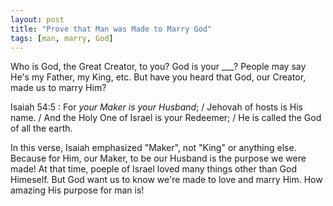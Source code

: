 ```yaml
---
layout: post
title: "Prove that Man was Made to Marry God"
tags: [man, marry, God]
---
```


Who is God, the Great Creator, to you?
God is your \_\_\_?
People may say He's my Father, my King, etc.
But have you heard that God, our Creator, made us to marry Him?

Isaiah 54:5
: For *your Maker is your Husband*; / Jehovah of hosts is His name. / And the Holy One of Israel is your Redeemer; / He is called the God of all the earth.

In this verse, Isaiah emphasized "Maker", not "King" or anything else.
Because for Him, our Maker, to be our Husband is the purpose we were made!
At that time, poeple of Israel loved many things other than God Himeself.
But God want us to know we're made to love and marry Him.
How amazing His purpose for man is!

